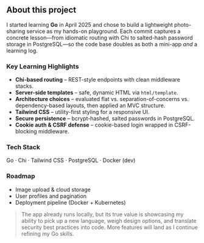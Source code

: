 ## About this project

I started learning **Go** in April 2025 and chose to build a lightweight photo-sharing service as my hands-on playground. Each commit captures a concrete lesson—from idiomatic routing with Chi to salted-hash password storage in PostgreSQL—so the code base doubles as both a mini-app *and* a learning log.

### Key Learning Highlights

- **Chi-based routing** – REST-style endpoints with clean middleware stacks.
- **Server-side templates** – safe, dynamic HTML via `html/template`.
- **Architecture choices** – evaluated flat vs. separation-of-concerns vs. dependency-based layouts, then applied an MVC structure.
- **Tailwind CSS** – utility-first styling for a responsive UI.
- **Secure persistence** – bcrypt-hashed, salted passwords in PostgreSQL.
- **Cookie auth & CSRF defense** – cookie-based login wrapped in CSRF-blocking middleware.

### Tech Stack
Go · Chi · Tailwind CSS · PostgreSQL · Docker (dev)

### Roadmap
- Image upload & cloud storage
- User profiles and pagination
- Deployment pipeline (Docker + Kubernetes)

> The app already runs locally, but its true value is showcasing my ability to pick up a new language, weigh design options, and translate security best practices into code. More features will land as I continue refining my Go skills.
